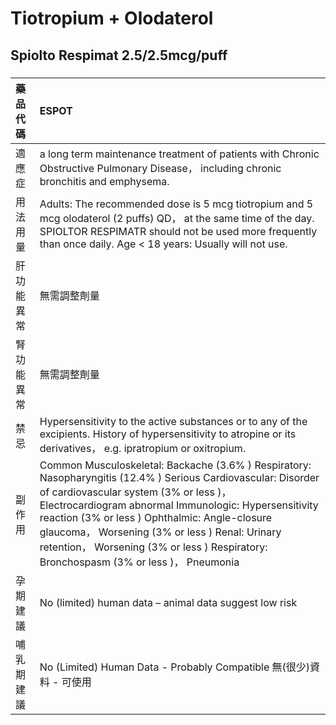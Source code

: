 # Tiotropium + Olodaterol

## Spiolto Respimat 2.5/2.5mcg/puff

##### 

| 藥品代碼   | ESPOT                                                                                                                                                                                                                                                                                                                                                                                                        |
|:-----------|:-------------------------------------------------------------------------------------------------------------------------------------------------------------------------------------------------------------------------------------------------------------------------------------------------------------------------------------------------------------------------------------------------------------|
| 適應症     | a long term maintenance treatment of patients with Chronic Obstructive Pulmonary Disease， including chronic bronchitis and emphysema.                                                                                                                                                                                                                                                                       |
| 用法用量   | Adults: The recommended dose is 5 mcg tiotropium and 5 mcg olodaterol (2 puffs) QD， at the same time of the day. SPIOLTOR RESPIMATR should not be used more frequently than once daily. Age < 18 years: Usually will not use.                                                                                                                                                                               |
| 肝功能異常 | 無需調整劑量                                                                                                                                                                                                                                                                                                                                                                                                 |
| 腎功能異常 | 無需調整劑量                                                                                                                                                                                                                                                                                                                                                                                                 |
| 禁忌       | Hypersensitivity to the active substances or to any of the excipients. History of hypersensitivity to atropine or its derivatives， e.g. ipratropium or oxitropium.                                                                                                                                                                                                                                          |
| 副作用     | Common Musculoskeletal: Backache (3.6% ) Respiratory: Nasopharyngitis (12.4% ) Serious Cardiovascular: Disorder of cardiovascular system (3% or less )， Electrocardiogram abnormal Immunologic: Hypersensitivity reaction (3% or less ) Ophthalmic: Angle-closure glaucoma， Worsening (3% or less ) Renal: Urinary retention， Worsening (3% or less ) Respiratory: Bronchospasm (3% or less )， Pneumonia |
| 孕期建議   | No (limited) human data – animal data suggest low risk                                                                                                                                                                                                                                                                                                                                                       |
| 哺乳期建議 | No (Limited) Human Data - Probably Compatible 無(很少)資料 - 可使用                                                                                                                                                                                                                                                                                                                                          |

